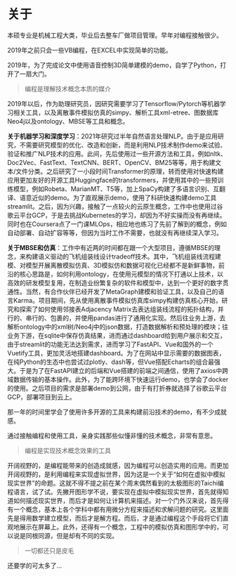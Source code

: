 # 关于

本硕专业是机械工程大类，毕业后去整车厂做项目管理。早年对编程接触很少。

2019年之前只会一些VB编程，在EXCEL中实现简单的功能。

2019年，为了完成论文中使用语音控制3D简单建模的demo，自学了Python，打开了一扇大门。

> 编程是理解技术概念本质的媒介

2019年以后，作为助理研究员，因研究需要学习了Tensorflow/Pytorch等机器学习相关工具，以及离散事件模拟仿真的simpy、解析工具xml-etree、图数据库Neo4j以及ontology、MBSE等工具和概念。

**关于机器学习和深度学习**：2021年研究过半年自然语言处理NLP。由于是应用研究，不需要研究模型的优化、改造和创新，而是利用NLP技术制作demo来试验、验证和推广NLP技术的应用。此间，先后使用过一些开源方法和工具，例如nltk、Doc2Vec、FastText、TextCNN、BERT、OpenCV、BM25等等，用于构建文本/文件分类。之后研究了一小段时间Transformer的原理，转而使用对快速构建应用更加友好的开源工具Huggingface的transformers，并使用其中的一些预训练模型，例如Robeta、MarianMT、T5等，加上SpaCy构建了多语言识别、互翻译、语意近似的demo。为了直观展示demo，使用了科研快速构建demo工具streamlit。之后，因为兴趣，接触了一点较火的云原生概念，工作中也使用过谷歌云平台GCP，于是去挑战Kubernetes的学习，却因为不好实操而没有再继续。同时也在Coursera点了一门课MLOps，相应地也练习了先前了解到的概念，例如自动部署、自动扩容等等，但因为当时工作不需要，也就没有再继续深入学习。

**关于MBSE和仿真**：工作中有近两的时间都在跟一个大型项目，遵循MBSE的理念，来构建语义驱动的飞机组装线设计tradeoff技术。其中，飞机组装线流程建模、对模型开展离散模拟仿真、3D模拟仿和数据可视化已经都不是新鲜事物，前沿的核心思路是，如何利用ontology，在使用元模型的情况下打通以上技术，以高效的研发模型复用，在制造业纷繁复杂的软件和模型中，达到一个更好的数字贯通性。当然，有合作伙伴已经开发了MetaGraph建模和验证工具，以及自己的语言Karma。项目期间，先从使用离散事件模拟仿真库simpy构建仿真核心开始，研究和探索了如何使用邻接表Adjacency Matrix去表达组装线流程的拓扑结构，并行的、串行的、包裹的，并使用pandas进行了通用化实现。然后往业务上游，去解析ontology中的xml树/Neo4j中的json数据，打造数据解析和预处理的模块；往业务下游，在sqlite中保存仿真结果，进而通过dashboard给到用户展示和交互，由于streamlit的功能无法达到需求，进而学习了FastAPI、Vue和国外的一个Vuetify工具，更加灵活地搭建dashboard。为了在网站中显示需要的数据图表，在纯Python的生态中也尝试过plotly、dash等，但Vue搭配Echarts的组合最强大。于是为了在FastAPI建立的后端和Vue搭建的前端之间通信，使用了axios中跨域数据传输的基本操作。此外，为了能跨环境下快速运行demo，也学会了docker的使用。之后项目的需求是部署demo到公网，由于有打折券就选择了谷歌云平台GCP，部署项目到云上。

那一年的时间里学会了使用许多开源的工具来构建前沿技术的demo，有不少成就感。

通过接触编程和使用工具，亲身实践那些似懂非懂的技术概念，非常有意思。

> 编程是实现技术概念效果的工具

开阔视野的，是编程能带来的创造成就感，因为编程可以创造实用的应用。而更加开阔视野的，是利用编程来实现虚拟世界，因为这是一个关于“如何在虚拟中模拟现实世界”的命题。这就不得不提之前在某个周末偶然看到的太极图形的Taichi编程语言，试了试。先撇开图形学不说，要实现在虚拟中模拟现实世界，首先就得知道如何描述现实世界，而后才是如何让计算机来描述。对一个门外汉来说，首先得有一个概念，基本上各个学科中都有用微分方程来描述和求解问题的研究。这里面先是得用数学建立模型，而后才是解方程。而后，才是通过编程这个手段将它们直观地展示在屏幕上。此外，还得有一个概念，工程中的模拟仿真和图形学中的，可以说是同根同源，但是却有不同的实现。

> 一切都还只是皮毛

还要学的可太多了...